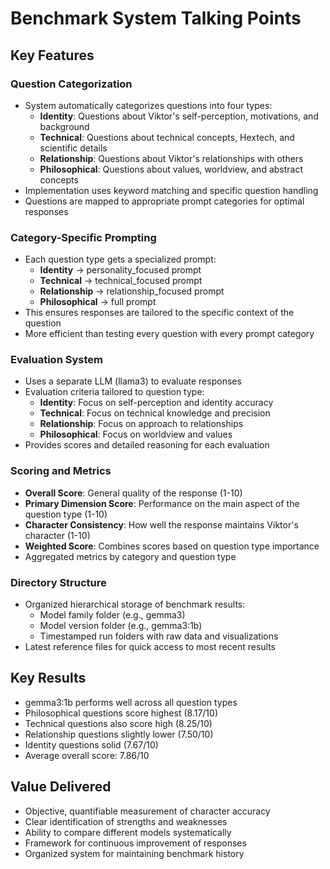 # Benchmark System Talking Points

## Key Features

### Question Categorization
- System automatically categorizes questions into four types:
  - **Identity**: Questions about Viktor's self-perception, motivations, and background
  - **Technical**: Questions about technical concepts, Hextech, and scientific details
  - **Relationship**: Questions about Viktor's relationships with others
  - **Philosophical**: Questions about values, worldview, and abstract concepts
- Implementation uses keyword matching and specific question handling
- Questions are mapped to appropriate prompt categories for optimal responses

### Category-Specific Prompting
- Each question type gets a specialized prompt:
  - **Identity** → personality_focused prompt
  - **Technical** → technical_focused prompt
  - **Relationship** → relationship_focused prompt
  - **Philosophical** → full prompt
- This ensures responses are tailored to the specific context of the question
- More efficient than testing every question with every prompt category

### Evaluation System
- Uses a separate LLM (llama3) to evaluate responses
- Evaluation criteria tailored to question type:
  - **Identity**: Focus on self-perception and identity accuracy
  - **Technical**: Focus on technical knowledge and precision
  - **Relationship**: Focus on approach to relationships
  - **Philosophical**: Focus on worldview and values
- Provides scores and detailed reasoning for each evaluation

### Scoring and Metrics
- **Overall Score**: General quality of the response (1-10)
- **Primary Dimension Score**: Performance on the main aspect of the question type (1-10)
- **Character Consistency**: How well the response maintains Viktor's character (1-10)
- **Weighted Score**: Combines scores based on question type importance
- Aggregated metrics by category and question type

### Directory Structure
- Organized hierarchical storage of benchmark results:
  - Model family folder (e.g., gemma3)
  - Model version folder (e.g., gemma3:1b)
  - Timestamped run folders with raw data and visualizations
- Latest reference files for quick access to most recent results

## Key Results

- gemma3:1b performs well across all question types
- Philosophical questions score highest (8.17/10)
- Technical questions also score high (8.25/10)
- Relationship questions slightly lower (7.50/10)
- Identity questions solid (7.67/10)
- Average overall score: 7.86/10

## Value Delivered

- Objective, quantifiable measurement of character accuracy
- Clear identification of strengths and weaknesses
- Ability to compare different models systematically
- Framework for continuous improvement of responses
- Organized system for maintaining benchmark history 